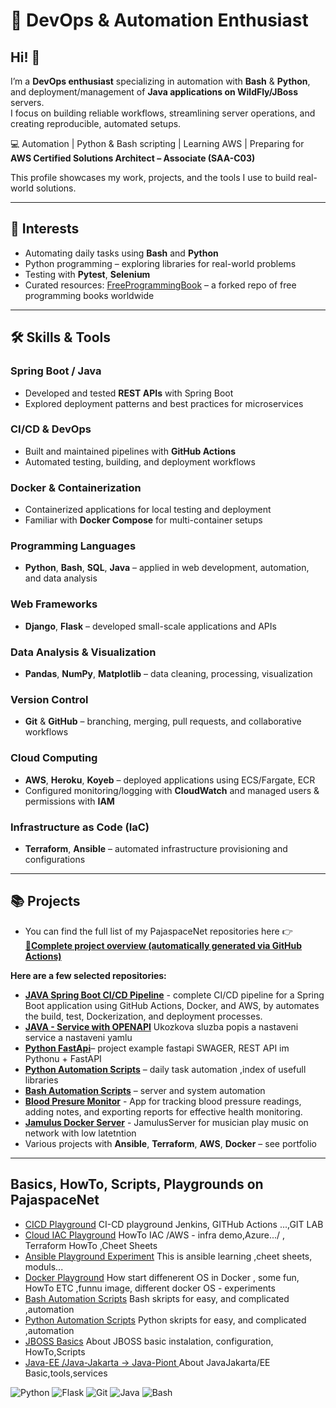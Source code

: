 
# 🔹 DevOps & Automation Enthusiast

## Hi! 👋

I’m a **DevOps enthusiast** specializing in automation with **Bash** & **Python**, and deployment/management of **Java applications on WildFly/JBoss** servers.  
I focus on building reliable workflows, streamlining server operations, and creating reproducible, automated setups.

💻 Automation | Python & Bash scripting | Learning AWS | Preparing for **AWS Certified Solutions Architect – Associate (SAA-C03)**

This profile showcases my work, projects, and the tools I use to build real-world solutions.


---

## 🚀 Interests
- Automating daily tasks using **Bash** and **Python**  
- Python programming – exploring libraries for real-world problems  
- Testing with **Pytest**, **Selenium**  
- Curated resources: [FreeProgrammingBook](https://github.com/EbookFoundation/free-programming-books) – a forked repo of free programming books worldwide  

---

## 🛠️ Skills & Tools

### Spring Boot / Java
- Developed and tested **REST APIs** with Spring Boot  
- Explored deployment patterns and best practices for microservices  

### CI/CD & DevOps
- Built and maintained pipelines with **GitHub Actions**  
- Automated testing, building, and deployment workflows  

### Docker & Containerization
- Containerized applications for local testing and deployment  
- Familiar with **Docker Compose** for multi-container setups  

### Programming Languages
- **Python**, **Bash**, **SQL**, **Java** – applied in web development, automation, and data analysis  

### Web Frameworks
- **Django**, **Flask** – developed small-scale applications and APIs  

### Data Analysis & Visualization
- **Pandas**, **NumPy**, **Matplotlib** – data cleaning, processing, visualization  

### Version Control
- **Git** & **GitHub** – branching, merging, pull requests, and collaborative workflows  

### Cloud Computing
- **AWS**, **Heroku**, **Koyeb** – deployed applications using ECS/Fargate, ECR  
- Configured monitoring/logging with **CloudWatch** and managed users & permissions with **IAM**  

### Infrastructure as Code (IaC)
- **Terraform**, **Ansible** – automated infrastructure provisioning and configurations  

---

## 📚 Projects

- You can find the full list of my PajaspaceNet repositories here 👉  
[**📂Complete project overview (automatically generated via GitHub Actions)**](https://github.com/PajaspaceNet/CI-CD-playground/blob/main/repos.md)

**Here are a few selected repositories:**

- [**JAVA Spring Boot CI/CD Pipeline**](https://github.com/PajaspaceNet/Springboot-CI-CD-Pipeline) - complete CI/CD pipeline for a Spring Boot application using GitHub Actions, Docker, and AWS, by automates the build,                                      test, Dockerization, and deployment processes.
- [**JAVA - Service with OPENAPI**](https://github.com/PajaspaceNet/JAVA_user_service_open_api/tree/main) Ukozkova sluzba  popis a nastaveni service a nastaveni yamlu 
- [**Python FastApi**](https://github.com/PajaspaceNet/fastapi_example)– project example fastapi SWAGER, REST API im Pythonu + FastAPI 
- [**Python Automation Scripts**](https://github.com/PajaspaceNet/PythonAutomate) – daily task automation ,index of usefull libraries  
- [**Bash Automation Scripts**](https://github.com/PajaspaceNet/Bash_Automation_Scripts) – server and system automation
- [**Blood Presure Monitor**](https://github.com/PajaspaceNet/TlakMonitor)  -  App for tracking blood pressure readings, adding notes, and exporting reports for effective health monitoring.
- [**Jamulus Docker Server**](https://github.com/PajaspaceNet/jamulus-docker-server) -  JamulusServer for musician play music on network with low latetntion
- Various projects with **Ansible**, **Terraform**, **AWS**, **Docker** – see portfolio  


---
## Basics, HowTo, Scripts, Playgrounds on PajaspaceNet
- [CICD Playground](https://github.com/PajaspaceNet/CI-CD-playground.git)     CI-CD playground Jenkins, GITHub Actions ...,GIT LAB
- [Cloud IAC Playground](https://github.com/PajaspaceNet/Cloud-IAC-playgroound.git)    HowTo IAC /AWS - infra demo,Azure.../ , Terraform HowTo ,Cheet Sheets
- [Ansible Playground Experiment](https://github.com/PajaspaceNet/ansible-playground-experiment.git)    This is ansible learning ,cheet sheets, moduls...
- [Docker Playground](https://github.com/PajaspaceNet/docker-playground-experiment.git)    How start diffenerent OS in Docker , some fun, HowTo ETC ,funnu image, different docker OS - experiments 
- [Bash Automation Scripts](https://github.com/PajaspaceNet/Bash_Automation_Scripts.git) Bash skripts for easy, and complicated ,automation
- [Python Automation Scripts](https://github.com/PajaspaceNet/PythonAutomate) Python skripts for easy, and complicated ,automation
- [JBOSS Basics](https://github.com/PajaspaceNet/jboss-basic-/tree/main) About JBOSS basic instalation, configuration, HowTo,Scripts
- [Java-EE /Java-Jakarta -> Java-Piont ](https://github.com/PajaspaceNet/java-point) About JavaJakarta/EE Basic,tools,services





![Python](https://img.shields.io/badge/Python-3.10-blue)
![Flask](https://img.shields.io/badge/Flask-2.0-green)
![Git](https://img.shields.io/badge/Git-2.30-orange)
![Java](https://img.shields.io/badge/Java-blue)
![Bash](https://img.shields.io/badge/Bash-green)

   

<!--
**pajaspace/pajaspace** is a ✨ _special_ ✨ repository because its `README.md` (this file) appears on your GitHub profile.

Here are some ideas to get you started:

- 🔭 I’m currently working on ...
- 🌱 I’m currently learning ...
- 👯 I’m looking to collaborate on ...
- 🤔 I’m looking for help with ...
- 💬 Ask me about ...
- 📫 How to reach me: ...
- 😄 Pronouns: ...
- ⚡ Fun fact: ...
-->

<!--
**PajaspaceNet/PajaspaceNet** is a ✨ _special_ ✨ repository because its `README.md` (this file) appears on your GitHub profile.

Here are some ideas to get you started:

- 🔭 I’m currently working on ...
- 🌱 I’m currently learning ...
- 👯 I’m looking to collaborate on ...
- 🤔 I’m looking for help with ...
- 💬 Ask me about ...
- 📫 How to reach me: ...
- 😄 Pronouns: ...
- ⚡ Fun fact: ...
-->
